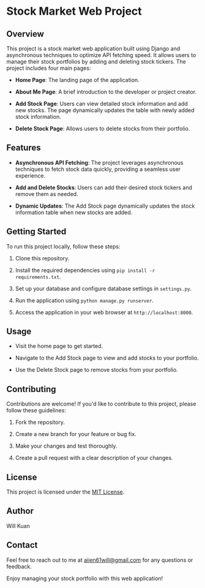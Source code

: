 # Stock Market Web Project

## Overview

This project is a stock market web application built using Django and asynchronous techniques to optimize API fetching speed. It allows users to manage their stock portfolios by adding and deleting stock tickers. The project includes four main pages:

- **Home Page**: The landing page of the application.

- **About Me Page**: A brief introduction to the developer or project creator.

- **Add Stock Page**: Users can view detailed stock information and add new stocks. The page dynamically updates the table with newly added stock information.

- **Delete Stock Page**: Allows users to delete stocks from their portfolio.

## Features

- **Asynchronous API Fetching**: The project leverages asynchronous techniques to fetch stock data quickly, providing a seamless user experience.

- **Add and Delete Stocks**: Users can add their desired stock tickers and remove them as needed.

- **Dynamic Updates**: The Add Stock page dynamically updates the stock information table when new stocks are added.

## Getting Started

To run this project locally, follow these steps:

1. Clone this repository.

2. Install the required dependencies using `pip install -r requirements.txt`.

3. Set up your database and configure database settings in `settings.py`.

4. Run the application using `python manage.py runserver`.

5. Access the application in your web browser at `http://localhost:8000`.

## Usage

- Visit the home page to get started.

- Navigate to the Add Stock page to view and add stocks to your portfolio.

- Use the Delete Stock page to remove stocks from your portfolio.

## Contributing

Contributions are welcome! If you'd like to contribute to this project, please follow these guidelines:

1. Fork the repository.

2. Create a new branch for your feature or bug fix.

3. Make your changes and test thoroughly.

4. Create a pull request with a clear description of your changes.

## License

This project is licensed under the [MIT License](LICENSE).

## Author

Will Kuan

## Contact

Feel free to reach out to me at aiien61will@gmail.com for any questions or feedback.

Enjoy managing your stock portfolio with this web application!
